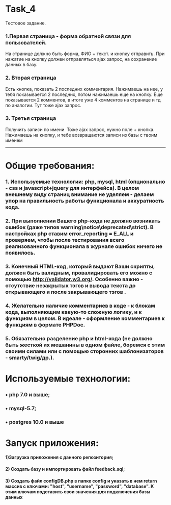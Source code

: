 # Task_4
Тестовое задание. 
### 1.Первая страница - форма обратной связи для пользователей. 
На странице должно быть форма, ФИО + текст. и кнопку отправить.
При нажатие на кнопку должен отправляться ajax запрос, на сохранение данных в базу.

### 2. Вторая страница

Есть кнопка, показать 2 последних комментария.
Нажимаешь на нее, у тебя показывается 2 последних, потом нажимаешь еще на кнопку.
Еще показывается 2 комментов, в итоге уже 4 комментов на странице и тд по аналогии.
Тут тоже ajax запрос.

### 3. Третья страница

Получить записи по имени. Тоже ajax запрос, нужно поле + кнопка. Нажимаешь на кнопку, и тебе возвращаются записи из базы с твоим именем

<hr>

# Общие требования:

### 1. Используемые технологии: php, mysql, html (опционально - css и javascript+jquery для интерфейса). В целом внешнему виду страниц внимание не уделяем - делаем упор на правильность работы функционала и аккуратность кода.
### 2. При выполнении Вашего php-кода не должно возникать ошибок (даже типов warning\notice\deprecated\strict). В настройках php ставим error_reporting = E_ALL и проверяем, чтобы после тестирования всего реализованного функционала в журнале ошибок ничего не появилось.
### 3. Конечный HTML-код, который выдают Ваши скрипты, должен быть валидным, провалидировать его можно с помощью http://validator.w3.org/. Особенно важно - отсутствие незакрытых тэгов и вывода текста до открывающего и после закрывающего тэгов <html>.
### 4. Желательно наличие комментариев в коде - к блокам кода, выполняющим какую-то сложную логику, и к функциям в целом. В идеале - оформление комментариев к функциям в формате PHPDoc.
### 5. Обязательно разделение php и html-кода (не должно быть жесткой их мешанины в одном файле, боремся с этим своими силами или с помощью сторонних шаблонизаторов - smarty/twig/др.).


  # Используемые технологии:
  ### • php 7.0 и выше;
  ### • mysql-5.7;
  ### • postgres 10.0 и выше

# Запуск приложения:

#### 1)Загрузка приложения с данного репозитория;
#### 2) Создать базу и импортировать файл feedback.sql;
#### 3) Создать файл configDB.php в папке config и указать в нем return массив с ключами: "host", "username", "password", "database". К этим ключам подставить свои значения для подключения базы данных
